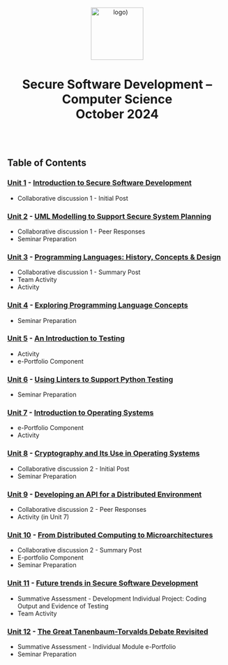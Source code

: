 <br>

<p align="center">
<img src="https://goodlogo.com/images/logos/university_of_essex_logo_3621.gif" alt="logo)" height="120"/>
</p>

<h1 align="center">
Secure Software Development – Computer Science<br>October 2024
</h1>
<br>
<br>

## Table of Contents
### [Unit 1](/Unit01/) - [Introduction to Secure Software Development](https://www.my-course.co.uk/course/view.php?id=12586&section=7)
- Collaborative discussion 1 - Initial Post

### [Unit 2](/Unit02/) - [UML Modelling to Support Secure System Planning](https://www.my-course.co.uk/course/view.php?id=12586&section=8)
- Collaborative discussion 1 - Peer Responses
- Seminar Preparation

### [Unit 3](/Unit03/) - [Programming Languages: History, Concepts & Design](https://www.my-course.co.uk/course/view.php?id=12586&section=9)
- Collaborative discussion 1 - Summary Post
- Team Activity
- Activity
  
### [Unit 4](/Unit04/) - [Exploring Programming Language Concepts](https://www.my-course.co.uk/course/view.php?id=12586&section=10)
- Seminar Preparation

### [Unit 5](/Unit05/) - [An Introduction to Testing](https://www.my-course.co.uk/course/view.php?id=12586&section=11)
- Activity
- e-Portfolio Component

### [Unit 6](/Unit06/) - [Using Linters to Support Python Testing](https://www.my-course.co.uk/course/view.php?id=12063&section=12)
- Seminar Preparation

### [Unit 7](/Unit07/) - [Introduction to Operating Systems](https://www.my-course.co.uk/course/view.php?id=12586&section=13)
- e-Portfolio Component
- Activity

### [Unit 8](/Unit08/) - [Cryptography and Its Use in Operating Systems](https://www.my-course.co.uk/course/view.php?id=12063&section=14)
- Collaborative discussion 2 - Initial Post
- Seminar Preparation

### [Unit 9](/Unit09/) - [Developing an API for a Distributed Environment](https://www.my-course.co.uk/course/view.php?id=12586&section=15)
- Collaborative discussion 2 - Peer Responses
- Activity (in Unit 7)

### [Unit 10](/Unit10/) - [From Distributed Computing to Microarchitectures](https://www.my-course.co.uk/course/view.php?id=12586&section=16)
- Collaborative discussion 2 - Summary Post
- E-portfolio Component
- Seminar Preparation

### [Unit 11](/Unit11/) - [Future trends in Secure Software Development](https://www.my-course.co.uk/course/view.php?id=12586&section=17)
- Summative Assessment - Development Individual Project: Coding Output and Evidence of Testing
- Team Activity

### [Unit 12](/Unit12/) - [The Great Tanenbaum-Torvalds Debate Revisited](https://www.my-course.co.uk/course/view.php?id=12586&section=18)
- Summative Assessment - Individual Module e-Portfolio
- Seminar Preparation
